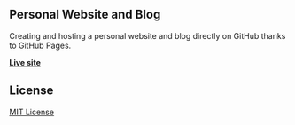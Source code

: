## Personal Website and Blog

Creating and hosting a personal website and blog directly on GitHub thanks to GitHub Pages. 

**[Live site](https://chrisoung.github.io)**

## License

[MIT License](https://github.com/chrisoung/chrisoung.github.io/blob/master/LICENSE)

